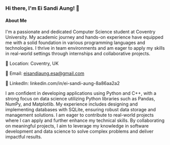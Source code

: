 ### Hi there, I'm Ei Sandi Aung! 👋
#### About Me
I'm a passionate and dedicated Computer Science student at Coventry University. My academic journey and hands-on experience have equipped me with a solid foundation in various programming languages and technologies. I thrive in team environments and am eager to apply my skills in real-world settings through internships and collaborative projects.

📍 Location: Coventry, UK

📧 Email: eisandiaung.esa@gmail.com

🔗 LinkedIn: linkedin.com/in/ei-sandi-aung-8a86aa2a2

I am confident in developing applications using Python and C++, with a strong focus on data science utilizing Python libraries such as Pandas, NumPy, and Matplotlib. My experience includes designing and implementing databases with SQLite, ensuring robust data storage and management solutions. I am eager to contribute to real-world projects where I can apply and further enhance my technical skills. By collaborating on meaningful projects, I aim to leverage my knowledge in software development and data science to solve complex problems and deliver impactful results.


